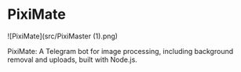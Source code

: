 # PixiMate
![PixiMate](src/PixiMaster (1).png)

PixiMate: A Telegram bot for image processing, including background removal and uploads, built with Node.js.
